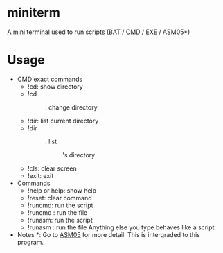 # miniterm
A mini terminal used to run scripts (BAT / CMD / EXE / ASM05*)
# Usage
- CMD exact commands
    - !cd: show directory
    - !cd <dir>: change directory
    - !dir: list current directory
    - !dir <dir>: list <dir>'s directory
    - !cls: clear screen
    - !exit: exit
- Commands
    - !help or help: show help
    - !reset: clear command
    - !runcmd: run the script
    - !runcmd <bat-or-cmd-or-exe-extension-file>: run the file
    - !runasm: run the script
    - !runasm <asm-extension-file>: run the file
    Anything else you type behaves like a script.
- Notes
    *: Go to [ASM05](https://github.com/Kin1009/ASM05) for more detail. This is intergraded to this program.